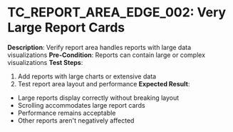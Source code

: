 # TC_REPORT_AREA_EDGE_002: Very Large Report Cards

**Description**: Verify report area handles reports with large data visualizations
**Pre-Condition**: Reports can contain large or complex visualizations
**Test Steps**:
1. Add reports with large charts or extensive data
2. Test report area layout and performance
**Expected Result**:
- Large reports display correctly without breaking layout
- Scrolling accommodates large report cards
- Performance remains acceptable
- Other reports aren't negatively affected